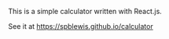 This is a simple calculator written with React.js.

See it at https://spblewis.github.io/calculator
